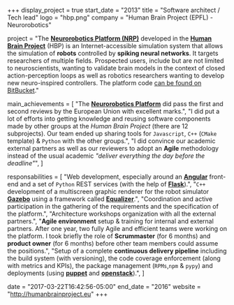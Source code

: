 +++
display_project = true
start_date = "2013"
title = "Software architect / Tech lead"
logo = "hbp.png"
company = "Human Brain Project (EPFL) - Neurorobotics"

project = "The [**Neurorobotics Platform (NRP)**](https://neurorobotics.net/) developed in the [**Human Brain Project**](https://www.humanbrainproject.eu/) (HBP) is an Internet-accessible simulation system that allows the simulation of **robots** controlled by **spiking neural networks**. It targets researchers of multiple fields. Prospected users, include but are not limited to neuroscientists,  wanting to validate brain models in the context of closed action-perception loops as well as robotics researchers wanting to develop new neuro-inspired controllers. The platform code [can be found on BitBucket](https://bitbucket.org/hbpneurorobotics/)."

main_achievements = [
  "The [**Neurorobotics Platform**](https://neurorobotics.net/) did pass the first and second reviews by the European Union with excellent marks.",
  "I did put a lot of efforts into getting knowledge and reusing software components made by other groups at the *Human Brain Project* (there are 12 subprojects). Our team ended up sharing tools for `Javascript`, `C++` (`CMake` template) & `Python` with the other groups.",
  "I did convince our academic external partners as well as our reviewers to adopt an **Agile** methodology instead of the usual academic *\"deliver everything the day before the deadline\"*",
]

responsabilities = [
  "Web development, especially around an [**Angular**](https://angularjs.org/) front-end and a set of `Python` REST services (with the help of [**Flask**](http://flask.pocoo.org/)).",
  "`C++` development of a multiscreen graphic renderer for the robot simulator [**Gazebo**](http://gazebosim.org/) using a framework called [**Equalizer**](http://eyescale.github.io/equalizergraphics.com/).",
  "Coordination and active participation in the gathering of the requirements and the specification of the platform.",
  "Architecture workshops organization with all the external partners.",
  "**Agile environment** setup & training for internal and external partners. After one year, two fully Agile and efficient teams were working on the platform. I took briefly the role of **Scrummaster** (for 6 months) and **product owner** (for 6 months) before other team members could assume the positions.",
  "Setup of a complete **continuous delivery pipeline** including the build system (with versioning), the code coverage enforcement (along with metrics and KPIs), the package management (`RPMs`,`npm` & `pypy`) and deployments (using [**puppet**](https://puppet.com/) and [**openstack**](https://www.openstack.org/)).",
]

date = "2017-03-22T16:42:56-05:00"
end_date = "2016"
website = "http://humanbrainproject.eu"
+++
